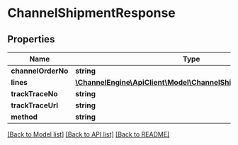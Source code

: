 # ChannelShipmentResponse

## Properties
Name | Type | Description | Notes
------------ | ------------- | ------------- | -------------
**channelOrderNo** | **string** |  | 
**lines** | [**\ChannelEngine\ApiClient\Model\ChannelShipmentLineResponse[]**](ChannelShipmentLineResponse.md) |  | 
**trackTraceNo** | **string** |  | [optional] 
**trackTraceUrl** | **string** |  | [optional] 
**method** | **string** |  | [optional] 

[[Back to Model list]](../README.md#documentation-for-models) [[Back to API list]](../README.md#documentation-for-api-endpoints) [[Back to README]](../README.md)


